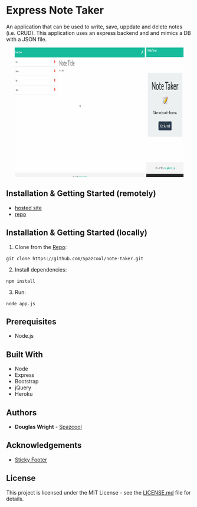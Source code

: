 # Express Note Taker
An application that can be used to write, save, uppdate and delete notes (i.e. CRUD). This application uses an express backend and and mimics a DB with a JSON file.

<p align="center">
   <img width="70%" height="350vh" src="./images/desktop.gif"/>
   <img width="20%" height="350vh" src="./images/mobile.gif"/>
</p>

## Installation & Getting Started (remotely)
* [hosted site](https://whispering-brushlands-54134.herokuapp.com/)
* [repo](https://github.com/Spazcool/note-taker)

## Installation & Getting Started (locally)

1. Clone from the [Repo](https://github.com/Spazcool/note-taker): 
  ```
  git clone https://github.com/Spazcool/note-taker.git
  ```
2. Install dependencies:
  ```
  npm install
  ```
3. Run:
  ```
  node app.js
  ```

## Prerequisites

* Node.js

## Built With

* Node
* Express
* Bootstrap
* jQuery
* Heroku

## Authors

* **Douglas Wright** - [Spazcool](https://github.com/Spazcool)

## Acknowledgements

* [Sticky Footer](https://getbootstrap.com/docs/4.0/examples/sticky-footer/) 

## License

This project is licensed under the MIT License - see the [LICENSE.md](LICENSE.md) file for details.
